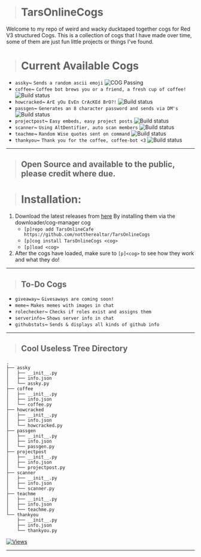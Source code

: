> # TarsOnlineCogs
Welcome to my repo of weird and wacky ducktaped together cogs for Red V3 structured Cogs.
This is a collection of cogs that I have made over time, some of them are just fun little projects or things I've found.


> # Current Available Cogs
- `assky`~ `Sends a random ascii emoji` ![COG Passing](https://img.shields.io/static/v1?label=COG&message=Passing&color=green)
- `coffee`~ `Coffee bot brews you or a friend, a fresh cup of coffee!` ![Build status](https://img.shields.io/badge/build-passing-brightgreen.svg)
- `howcracked`~ `ArE yOu EvEn CrAcKEd BrO?!` ![Build status](https://img.shields.io/badge/build-passing-brightgreen.svg)
- `passgen`~ `Generates an 8 character password and sends via DM's` ![Build status](https://img.shields.io/badge/build-passing-brightgreen.svg)
- `projectpost`~ `Easy embeds, easy project posts` ![Build status](https://img.shields.io/badge/build-passing-brightgreen.svg)
- `scanner`~ `Using AltDentifier, auto scan members` ![Build status](https://img.shields.io/badge/build-passing-brightgreen.svg)
- `teachme`~ `Random Wise quotes sent on command` ![Build status](https://img.shields.io/badge/build-passing-brightgreen.svg)
- `thankyou`~ `Thank you for the coffee, coffee-bot <3` ![Build status](https://img.shields.io/badge/build-passing-brightgreen.svg)

***


> ## Open Source and available to the public, please credit where due.

> # Installation:
1. Download the latest releases from [here](https://github.com/TheRealDuckMan/TarsOnlineCogs/)
    By installing them via the downloader/cog-manager cog 
    - `[p]repo add TarsOnlineCafe https://github.com/nottherealtar/TarsOnlineCogs`
    - `[p]cog install TarsOnlineCogs <cog>`
    - `[p]load <cog>`
2. After the cogs have loaded, make sure to `[p]<cog>` to see how they work and what they do!

***

> ## To-Do Cogs
- `giveaway`~ `Givesaways are coming soon!`
- `meme`~ `Makes memes with images in chat`
- `rolechecker`~ `Checks if roles exist and assigns them`
- `serverinfo`~ `Shows server info in chat`
- `githubstats`~ `Sends & displays all kinds of github info`

***



> ## Cool Useless Tree Directory
```
.
├── assky
│   ├── __init__.py
│   ├── info.json
│   └── assky.py
├── coffee
│   ├── __init__.py
│   ├── info.json
│   └── coffee.py
├── howcracked
│   ├── __init__.py
│   ├── info.json
│   └── howcracked.py
├── passgen
│   ├── __init__.py
│   ├── info.json
│   └── passgen.py
├── projectpost
│   ├── __init__.py
│   ├── info.json
│   └── projectpost.py
├── scanner
│   ├── __init__.py
│   ├── info.json
│   └── scanner.py
├── teachme
│   ├── __init__.py
│   ├── info.json
│   └── teachme.py
└── thankyou
    ├── __init__.py
    ├── info.json
    └── thankyou.py
```

[![Views](http://hits.dwyl.com/nottherealtar/TarsOnlineCogs.svg)](http://hits.dwyl.com/nottherealtar/TarsOnlineCogs)

***


